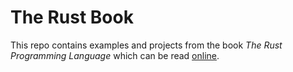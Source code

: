 # The Rust Book

This repo contains examples and projects from the book _The Rust Programming Language_ which can be read [online](https://doc.rust-lang.org/book/).
